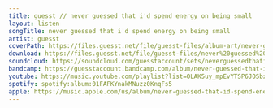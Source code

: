 ```yaml
---
title: guesst // never guessed that i'd spend energy on being small
layout: listen
songTitle: never guessed that i'd spend energy on being small
artist: guesst
coverPath: https://files.guesst.net/file/guesst-files/album-art/never-guessed-cover.jpg
download: https://files.guesst.net/file/guesst-files/never%20guessed%20that%20i%27d%20spend%20energy%20on%20being%20small.zip
soundcloud: https://soundcloud.com/guesstaccount/sets/neverguessedthatidspendenergyonbeingsmall
bandcamp: https://guesstaccount.bandcamp.com/album/never-guessed-that-id-spend-energy-on-being-small
youtube: https://music.youtube.com/playlist?list=OLAK5uy_mpEvYTSP6JOSbzbmUhZdrfhBERuaDbahc&si=tkqm7xgCqOwL9YLs
spotify: spotify:album:01FAFKYnakMNuzz0KnqFs5
apple: https://music.apple.com/us/album/never-guessed-that-id-spend-energy-on-being-small/1661696947
---
```

